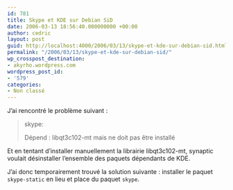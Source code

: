 ```yaml
---
id: 781
title: Skype et KDE sur Debian SiD
date: 2006-03-13 18:56:40.000000000 +00:00
author: cedric
layout: post
guid: http://localhost:4000/2006/03/13/skype-et-kde-sur-debian-sid.html
permalink: "/2006/03/13/skype-et-kde-sur-debian-sid/"
wp_crosspost_destination:
- akyrho.wordpress.com
wordpress_post_id:
- '579'
categories:
- Non classé
---
```

J’ai rencontré le problème suivant :

> skype:
> 
> Dépend : libqt3c102-mt mais ne doit pas être installé  
> >  
> > 

Et en tentant d’installer manuellement la librairie libqt3c102-mt, synaptic voulait désinstaller l’ensemble des paquets dépendants de KDE.

J’ai donc temporairement trouvé la solution suivante : installer le paquet <code class="highlighter-rouge">skype-static</code> en lieu et place du paquet <code class="highlighter-rouge">skype</code>.